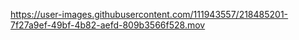 

https://user-images.githubusercontent.com/111943557/218485201-7f27a9ef-49bf-4b82-aefd-809b3566f528.mov

